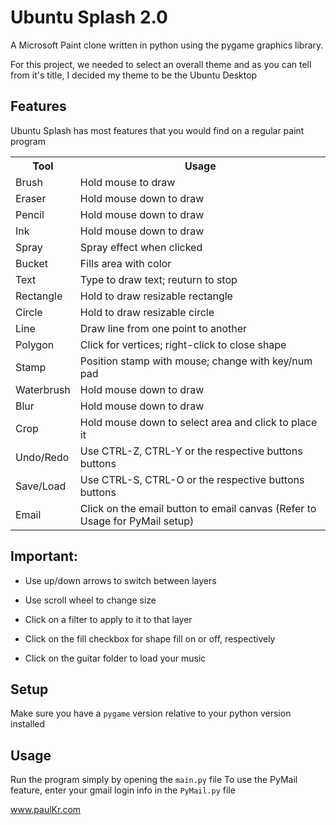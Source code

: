 Ubuntu Splash 2.0
=================

A Microsoft Paint clone written in python using the pygame graphics library.

For this project, we needed to select an overall theme and as you can tell from it's title,
I decided my theme to be the Ubuntu Desktop

Features
--------

Ubuntu Splash has most features that you would find on a regular paint program

<table style="width:100%">
	<tr>
		<th>Tool</th>
		<th>Usage</th>
	</tr>
	<tr>
		<td>Brush</td>
		<td>Hold mouse to draw</td>
	</tr>
	<tr>
		<td>Eraser</td>
		<td>Hold mouse down to draw</td>
	</tr>
	<tr>
		<td>Pencil</td>
		<td>Hold mouse down to draw</td>
	</tr>
	<tr>
		<td>Ink</td>
		<td>Hold mouse down to draw</td>
	</tr>
	<tr>
		<td>Spray</td>
		<td>Spray effect when clicked</td>
	</tr>
	<tr>
		<td>Bucket</td>
		<td>Fills area with color</td>
	</tr>
	<tr>
		<td>Text</td>
		<td>Type to draw text; reuturn to stop</td>
	</tr>
	<tr>
		<td>Rectangle</td>
		<td>Hold to draw resizable rectangle</td>
	</tr>
	<tr>
		<td>Circle</td>
		<td>Hold to draw resizable circle</td>
	</tr>
	<tr>
		<td>Line</td>
		<td>Draw line from one point to another</td>
	</tr>
	<tr>
		<td>Polygon</td>
		<td>Click for vertices; right-click to close shape</td>
	</tr>
	<tr>
		<td>Stamp</td>
		<td>Position stamp with mouse; change with key/num pad</td>
	</tr>
	<tr>
		<td>Waterbrush</td>
		<td>Hold mouse down to draw</td>
	</tr>
	<tr>
		<td>Blur</td>
		<td>Hold mouse down to draw</td>
	</tr>
	<tr>
		<td>Crop</td>
		<td>Hold mouse down to select area and click to place it</td>
	</tr>
	<tr>
		<td>Undo/Redo</td>
		<td>Use CTRL-Z, CTRL-Y or the respective buttons buttons</td>
	</tr>
	<tr>
		<td>Save/Load</td>
		<td>Use CTRL-S, CTRL-O or the respective buttons buttons</td>
	</tr>
	<tr>
		<td>Email</td>
		<td>Click on the email button to email canvas (Refer to Usage for PyMail setup)</td>
	</tr>

</table>

Important:
----------
+ Use up/down arrows to switch between layers

+ Use scroll wheel to change size

+ Click on a filter to apply to it to that layer

+ Click on the fill checkbox for shape fill on or off, respectively

+ Click on the guitar folder to load your music

Setup
-----

Make sure you have a `pygame` version relative to your python version installed

Usage
-----

Run the program simply by opening the `main.py` file
To use the PyMail feature, enter your gmail login info in the `PyMail.py` file


www.paulKr.com


